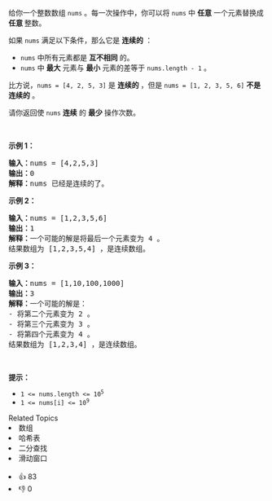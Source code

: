 <p>给你一个整数数组&nbsp;<code>nums</code>&nbsp;。每一次操作中，你可以将&nbsp;<code>nums</code>&nbsp;中&nbsp;<strong>任意</strong>&nbsp;一个元素替换成 <strong>任意&nbsp;</strong>整数。</p>

<p>如果&nbsp;<code>nums</code>&nbsp;满足以下条件，那么它是 <strong>连续的</strong>&nbsp;：</p>

<ul> 
 <li><code>nums</code>&nbsp;中所有元素都是 <b>互不相同</b>&nbsp;的。</li> 
 <li><code>nums</code>&nbsp;中 <strong>最大</strong>&nbsp;元素与&nbsp;<strong>最小</strong>&nbsp;元素的差等于&nbsp;<code>nums.length - 1</code>&nbsp;。</li> 
</ul>

<p>比方说，<code>nums = [4, 2, 5, 3]</code>&nbsp;是 <strong>连续的</strong>&nbsp;，但是&nbsp;<code>nums = [1, 2, 3, 5, 6]</code> <strong>不是连续的</strong>&nbsp;。</p>

<p>请你返回使 <code>nums</code>&nbsp;<strong>连续</strong>&nbsp;的 <strong>最少</strong>&nbsp;操作次数。</p>

<p>&nbsp;</p>

<p><strong>示例 1：</strong></p>

<pre><b>输入：</b>nums = [4,2,5,3]
<b>输出：</b>0
<b>解释：</b>nums 已经是连续的了。
</pre>

<p><strong>示例 2：</strong></p>

<pre><b>输入：</b>nums = [1,2,3,5,6]
<b>输出：</b>1
<b>解释：</b>一个可能的解是将最后一个元素变为 4 。
结果数组为 [1,2,3,5,4] ，是连续数组。
</pre>

<p><strong>示例 3：</strong></p>

<pre><b>输入：</b>nums = [1,10,100,1000]
<b>输出：</b>3
<b>解释：</b>一个可能的解是：
- 将第二个元素变为 2 。
- 将第三个元素变为 3 。
- 将第四个元素变为 4 。
结果数组为 [1,2,3,4] ，是连续数组。
</pre>

<p>&nbsp;</p>

<p><strong>提示：</strong></p>

<ul> 
 <li><code>1 &lt;= nums.length &lt;= 10<sup>5</sup></code></li> 
 <li><code>1 &lt;= nums[i] &lt;= 10<sup>9</sup></code></li> 
</ul>

<div><div>Related Topics</div><div><li>数组</li><li>哈希表</li><li>二分查找</li><li>滑动窗口</li></div></div><br><div><li>👍 83</li><li>👎 0</li></div>